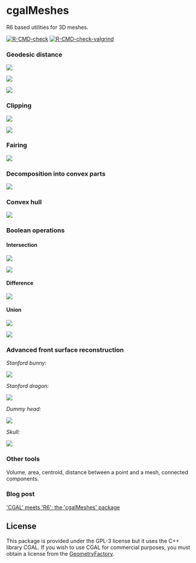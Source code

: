 # cgalMeshes

R6 based utilities for 3D meshes.

<!-- badges: start -->
[![R-CMD-check](https://github.com/stla/cgalMeshes/actions/workflows/R-CMD-check.yaml/badge.svg)](https://github.com/stla/cgalMeshes/actions/workflows/R-CMD-check.yaml)
[![R-CMD-check-valgrind](https://github.com/stla/cgalMeshes/actions/workflows/R-CMD-check-valgrind.yaml/badge.svg)](https://github.com/stla/cgalMeshes/actions/workflows/R-CMD-check-valgrind.yaml)
<!-- badges: end -->


### Geodesic distance 

![](https://raw.githubusercontent.com/stla/cgalMeshes/main/inst/screenshots/trefoilKnot.gif)

![](https://raw.githubusercontent.com/stla/cgalMeshes/main/inst/screenshots/knot-2-5.gif)

![](https://raw.githubusercontent.com/stla/cgalMeshes/main/inst/screenshots/dragon.png)


### Clipping

![](https://raw.githubusercontent.com/stla/MeshesTools/main/inst/screenshots/Togliatti.gif)

![](https://raw.githubusercontent.com/stla/cgalMeshes/main/inst/screenshots/clippedCylinders.gif)


### Fairing

![](https://raw.githubusercontent.com/stla/cgalMeshes/main/inst/screenshots/HopfTorus.gif)


### Decomposition into convex parts

![](https://raw.githubusercontent.com/stla/MeshesOperations/master/inst/screenshots/pentagrammicPrism.png)


### Convex hull

![](https://raw.githubusercontent.com/stla/cgalMeshes/main/inst/screenshots/oloid.gif)


### Boolean operations

#### Intersection

![](https://raw.githubusercontent.com/stla/MeshesOperations/master/inst/screenshots/Intersection.png)

![](https://laustep.github.io/stlahblog/posts/figures/tetrahedraCompoundIntersection.gif)

#### Difference

![](https://raw.githubusercontent.com/stla/MeshesOperations/master/inst/screenshots/Difference.png)

#### Union

![](https://raw.githubusercontent.com/stla/MeshesOperations/master/inst/screenshots/Union.png)

![](https://raw.githubusercontent.com/stla/MeshesOperations/master/inst/screenshots/tetrahedraCompound.gif)


### Advanced front surface reconstruction

*Stanford bunny:*

![](https://raw.githubusercontent.com/stla/SurfaceReconstruction/master/inst/AFSexamples/Bunny.png)

*Stanford dragon:*

![](https://raw.githubusercontent.com/stla/SurfaceReconstruction/master/inst/AFSexamples/StanfordDragon.png)

*Dummy head:*

![](https://raw.githubusercontent.com/stla/SurfaceReconstruction/master/inst/AFSexamples/DummyHead.png)

*Skull:*

![](https://raw.githubusercontent.com/stla/SurfaceReconstruction/master/inst/AFSexamples/Skull.png)


### Other tools

Volume, area, centroid, distance between a point and a mesh, connected 
components.


### Blog post

['CGAL' meets 'R6': the 'cgalMeshes' package](https://laustep.github.io/stlahblog/posts/cgalMeshes.html)



## License

This package is provided under the GPL-3 license but it uses the C++ library 
CGAL. If you wish to use CGAL for commercial purposes, you must obtain a 
license from the [GeometryFactory](https://geometryfactory.com).
